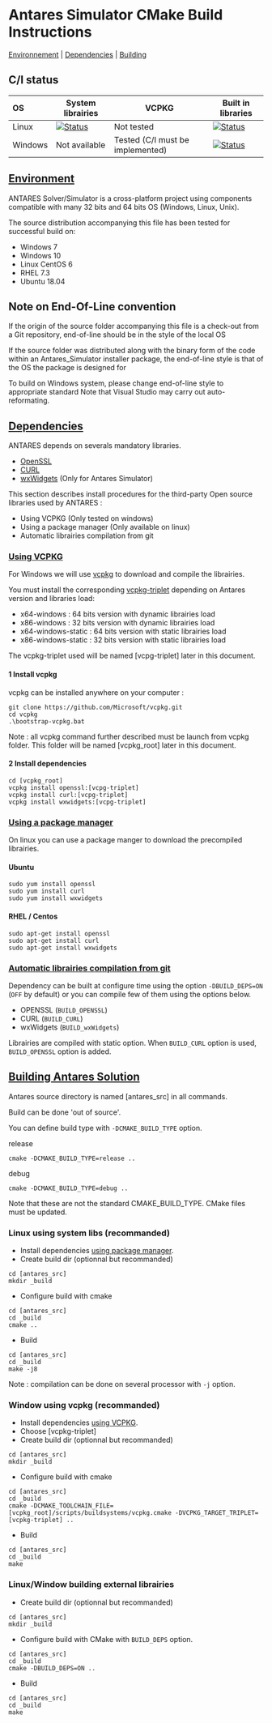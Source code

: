 # Antares Simulator CMake Build Instructions

[Environnement](#environment) | [Dependencies](#dependencies) | [Building](#building-antares-solution)

## C/I status
| OS     | System librairies | VCPKG | Built in libraries |
|:-------|-----|--------|------|
| Linux  | [![Status][linux_system_svg]][linux_system_link] | Not tested | [![Status][linux_deps_build_svg]][linux_deps_build_link] |
| Windows  | Not available| Tested (C/I must be implemented)| [![Status][windows_deps_build_svg]][windows_deps_build_link] |


[linux_system_svg]: https://github.com/AntaresSimulatorTeam/Antares_Simulator/workflows/Linux%20CI%20(system%20libs)/badge.svg?branch=feature%2Fcmake_build_dependency_option

[linux_system_link]: https://github.com/AntaresSimulatorTeam/Antares_Simulator/actions?query=workflow%3A"Linux%20CI%20(system%20libs)"

[linux_deps_build_svg]: https://github.com/AntaresSimulatorTeam/Antares_Simulator/workflows/Linux%20CI%20(deps.%20compilation)/badge.svg?branch=feature%2Fcmake_build_dependency_option

[linux_deps_build_link]: https://github.com/AntaresSimulatorTeam/Antares_Simulator/actions?query=workflow%3A"Linux%20CI%20(deps.%20compilation)"

[windows_deps_build_svg]: https://github.com/AntaresSimulatorTeam/Antares_Simulator/workflows/Windows%20CI%20(deps.%20compilation)/badge.svg?branch=feature%2Fcmake_build_dependency_option

[windows_deps_build_link]: https://github.com/AntaresSimulatorTeam/Antares_Simulator/actions?query=workflow%3A"Windows%20CI%20(deps.%20compilation)"

## [Environment](#env)
ANTARES Solver/Simulator is a cross-platform project using components compatible
with many 32 bits and 64 bits OS (Windows, Linux, Unix). 

The source distribution accompanying this file has been tested for successful build on:

- Windows 7
- Windows 10
- Linux CentOS  6
- RHEL 7.3
- Ubuntu 18.04

## Note on End-Of-Line convention
If the origin of the source folder accompanying this file is a check-out 
from a Git repository, end-of-line should be in the style of the local OS

If the source folder was distributed along with the binary form of the code
within an Antares_Simulator installer package, the end-of-line style is that of
the OS the package is designed for

To build on Windows system, please change end-of-line style to appropriate standard 
Note that Visual Studio may carry out auto-reformating. 
 

## [Dependencies](#deps)
 ANTARES depends on severals mandatory libraries. 
 - [OpenSSL](https://github.com/openssl/openssl)
 - [CURL](https://github.com/curl/curl)
 - [wxWidgets](https://github.com/wxWidgets/wxWidgets)
 (Only for Antares Simulator)

This section describes install procedures for the third-party Open source libraries used by ANTARES :
- Using VCPKG (Only tested on windows)
- Using a package manager (Only available on linux)
- Automatic librairies compilation from git


### [Using VCPKG](#vcpkg)

For Windows we will use [vcpkg](https://github.com/microsoft/vcpkg) to download and compile the librairies.

You must install the corresponding [vcpkg-triplet](https://vcpkg.readthedocs.io/en/latest/users/integration/#triplet-selection) depending on Antares version and libraries load:

- x64-windows        : 64 bits version with dynamic librairies load
- x86-windows        : 32 bits version with dynamic librairies load
- x64-windows-static : 64 bits version with static librairies load
- x86-windows-static : 32 bits version with static librairies load

The vcpkg-triplet used will be named [vcpg-triplet] later in this document.

#### 1 Install vcpkg 

vcpkg can be installed anywhere on your computer :

```
git clone https://github.com/Microsoft/vcpkg.git
cd vcpkg
.\bootstrap-vcpkg.bat
```

Note : all vcpkg command further described must be launch from vcpkg folder. This folder will be named [vcpkg_root] later in this document.

#### 2 Install dependencies
```
cd [vcpkg_root]
vcpkg install openssl:[vcpg-triplet] 
vcpkg install curl:[vcpg-triplet] 
vcpkg install wxwidgets:[vcpg-triplet] 
```
### [Using a package manager](#linux_manager)
On linux you can use a package manger to download the precompiled librairies.

#### Ubuntu

```
sudo yum install openssl
sudo yum install curl
sudo yum install wxwidgets
```

#### RHEL / Centos

```
sudo apt-get install openssl
sudo apt-get install curl
sudo apt-get install wxwidgets
```
### [Automatic librairies compilation from git](#git_compil)
Dependency can be built  at configure time using the option `-DBUILD_DEPS=ON` (`OFF` by default) or you can compile few of them using the options below.

* OPENSSL (`BUILD_OPENSSL`)
* CURL (`BUILD_CURL`)
* wxWidgets (`BUILD_wxWidgets`)

Librairies are compiled with static option. When `BUILD_CURL` option is used, `BUILD_OPENSSL` option is added.

## [Building Antares Solution](#build)
Antares source directory is named [antares_src] in all commands.

Build can be done 'out of source'.

You can define build type with ```-DCMAKE_BUILD_TYPE``` option.

release

```
cmake -DCMAKE_BUILD_TYPE=release ..
```
 debug
 ```
cmake -DCMAKE_BUILD_TYPE=debug ..
```
Note that these are not the standard CMAKE_BUILD_TYPE. CMake files must be updated.

### Linux using system libs (recommanded)
- Install dependencies [using package manager](#using-a-package-manager).
- Create build dir (optionnal but recommanded)
```
cd [antares_src]
mkdir _build
```
- Configure build with cmake

```
cd [antares_src]
cd _build
cmake ..
```
- Build
 ```
cd [antares_src]
cd _build
make -j8
```
Note : compilation can be done on several processor with ```-j``` option.

### Window using vcpkg (recommanded)
- Install dependencies [using VCPKG](#using-vcpkg).
- Choose [vcpkg-triplet]
- Create build dir (optionnal but recommanded)
```
cd [antares_src]
mkdir _build
```
- Configure build with cmake

```
cd [antares_src]
cd _build
cmake -DCMAKE_TOOLCHAIN_FILE=[vcpkg_root]/scripts/buildsystems/vcpkg.cmake -DVCPKG_TARGET_TRIPLET=[vcpkg-triplet] ..
```
- Build
 ```
cd [antares_src]
cd _build
make
```

### Linux/Window building external librairies
- Create build dir (optionnal but recommanded)
```
cd [antares_src]
mkdir _build
```
- Configure build with CMake with ```BUILD_DEPS``` option.

```
cd [antares_src]
cd _build
cmake -DBUILD_DEPS=ON ..
```
- Build
 ```
cd [antares_src]
cd _build
make
```
